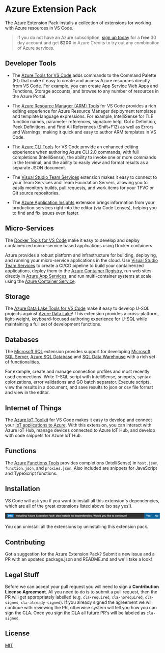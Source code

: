 # Azure Extension Pack

The Azure Extension Pack installs a collection of extensions for working with Azure resources in VS Code.

> If you do not have an Azure subscription, [sign up today](https://azure.microsoft.com/en-us/free/?b=16.48) for a **free** 30 day account and get **$200** in Azure Credits to try out any combination of Azure services.

## Developer Tools

* The [Azure Tools for VS Code](https://marketplace.visualstudio.com/items?itemName=bradygaster.azuretoolsforvscode) adds commands to the Command Palette (F1) that make it easy to create and access Azure resources directly from VS Code. For example, you can create App Service Web Apps and Functions, Storage accounts, and browse to any number of resources in the Azure Portal.

* The [Azure Resource Manager (ARM) Tools](https://marketplace.visualstudio.com/items?itemName=msazurermtools.azurerm-vscode-tools) for VS Code provides a rich editing experience for Azure Resource Manager deployment templates and template language expressions. For example, IntelliSense for TLE function names, parameter references, signature help, GoTo Definition, Peek Definitions, and Find All References (Shift+F12) as well as Errors and Warnings, making it quick and easy to author ARM templates in VS Code.

* The [Azure CLI Tools](https://marketplace.visualstudio.com/items?itemName=ms-vscode.azurecli) for VS Code provide an enhanced editing experience when authoring Azure CLI 2.0 commands, with full completions (IntelliSense), the ability to invoke one or more commands in the terminal, and the ability to easily view and format results as a separate JSON document.

* The [Visual Studio Team Services](https://marketplace.visualstudio.com/items?itemName=ms-vsts.team) extension makes it easy to connect to your Team Services and Team Foundation Servers, allowing you to easily monitory builds, pull requests, and work items for your TFVC or Git source repositories.

* The [Azure Application Insights](https://marketplace.visualstudio.com/items?itemName=VisualStudioOnlineApplicationInsights.application-insights) extension brings information from your production services right into the editor (via Code Lenses), helping you to find and fix issues even faster.

## Micro-Services

The [Docker Tools for VS Code](https://marketplace.visualstudio.com/items?itemName=PeterJausovec.vscode-docker) make it easy to develop and deploy containerized micro-service based applications using Docker containers. 

Azure provides a robust platform and infrastructure for building, deploying, and running your micro-service applications in the cloud. Use [Visual Studio Team Services](https://www.visualstudio.com/en-us/docs/overview) to create a CI/CD pipeline to build your containerized applications, deploy them to the [Azure Container Registry](https://docs.microsoft.com/en-us/azure/container-registry/), run web sites directly in [Azure App Services](https://docs.microsoft.com/en-us/azure/app-service/), and run multi-container systems at scale using the [Azure Container Service](https://docs.microsoft.com/en-us/azure/container-service/).  

## Storage

The [Azure Data Lake Tools for VS Code](https://marketplace.visualstudio.com/items?itemName=usqlextpublisher.usql-vscode-ext) make it easy to develop U-SQL projects against [Azure Data Lake](https://docs.microsoft.com/en-us/azure/data-lake-store/)! This extension provides a cross-platform, light-weight, keyboard-focused authoring experience for U-SQL while maintaining a full set of development functions. 

## Databases

The [Microsoft SQL](https://marketplace.visualstudio.com/items?itemName=ms-mssql.mssql) extension provides support for developing [Microsoft SQL Server](https://www.microsoft.com/en-us/sql-server/sql-server-2016), [Azure SQL Database](https://docs.microsoft.com/en-us/azure/sql-database/) and [SQL Data Warehouse](https://docs.microsoft.com/en-us/azure/sql-data-warehouse/) with a rich set of functionalities.

For example, create and manage connection profiles and most recently used connections. Write T-SQL script with IntelliSense, snippets, syntax colorizations, error validations and GO batch separator. Execute scripts, view the results in a document, and save results to json or csv file format and view in the editor.

## Internet of Things

The [Azure IoT Toolkit](https://marketplace.visualstudio.com/items?itemName=vsciot-vscode.azure-iot-toolkit) for VS Code makes it easy to develop and connect your [IoT applications to Azure](https://docs.microsoft.com/en-us/azure/index#pivot=services&panel=iot). With this extension, you can interact with Azure IoT Hub, manage devices connected to Azure IoT Hub, and develop with code snippets for Azure IoT Hub.

## Functions

The [Azure Functions Tools](https://marketplace.visualstudio.com/items?itemName=johnpapa.azure-functions-tools) provides completions (IntelliSense) in `host.json`, `function.json`, and `proxies.json`. Also included are snippets for JavaScript and TypeScript functions.

## Installation

VS Code will ask you if you want to install all this extension's dependencies, which are all of the great extensions listed above (so say yes!). 

![install](install.png)

You can uninstall all the extensions by uninstalling this extension pack.

## Contributing

Got a suggestion for the Azure Extension Pack? Submit a new issue and a PR with an updated package.json and README.md and we'll take a look! 

## Legal Stuff

Before we can accept your pull request you will need to sign a **Contribution License Agreement**. All you need to do is to submit a pull request, then the PR will get appropriately labelled (e.g. `cla-required`, `cla-norequired`, `cla-signed`, `cla-already-signed`). If you already signed the agreement we will continue with reviewing the PR, otherwise system will tell you how you can sign the CLA. Once you sign the CLA all future PR's will be labeled as `cla-signed`.

## License

[MIT](LICENSE)
